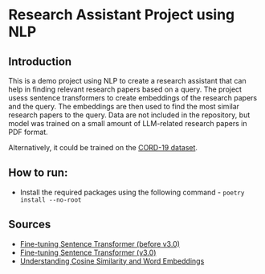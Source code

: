 # Research Assistant Project using NLP

## Introduction
This is a demo project using NLP to create a research assistant that can help in finding relevant research papers based on a query. The project usess sentence transformers to create embeddings of the research papers and the query. The embeddings are then used to find the most similar research papers to the query. Data are not included in the repository, but model was trained on a small amount of LLM-related research papers in PDF format. 

Alternatively, it could be trained on the [CORD-19 dataset](https://www.semanticscholar.org/cord19).


## How to run:
- Install the required packages using the following command - ```poetry install --no-root```

## Sources
- [Fine-tuning Sentence Transformer (before v3.0)](https://huggingface.co/blog/how-to-train-sentence-transformers)
- [Fine-tuning Sentence Transformer (v3.0)](https://huggingface.co/blog/train-sentence-transformers)
- [Understanding Cosine Similarity and Word Embeddings](https://spencerporter2.medium.com/understanding-cosine-similarity-and-word-embeddings-dbf19362a3c)
